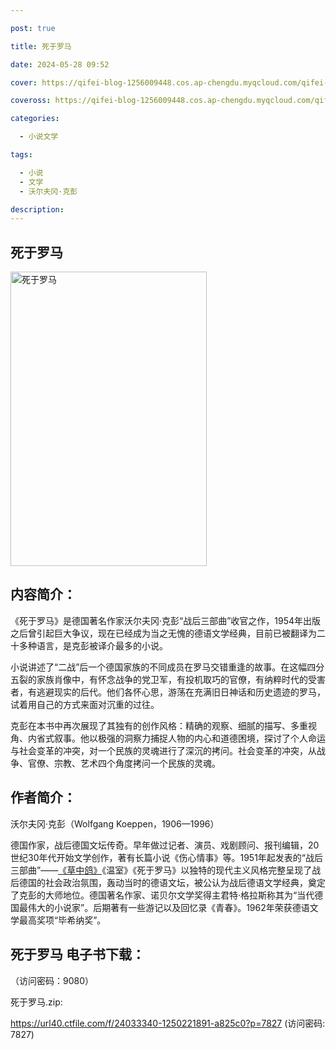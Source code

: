 ```yaml
---

post: true

title: 死于罗马

date: 2024-05-28 09:52

cover: https://qifei-blog-1256009448.cos.ap-chengdu.myqcloud.com/qifei-blog/65f800589f345e8d0330c555.jpg

coveross: https://qifei-blog-1256009448.cos.ap-chengdu.myqcloud.com/qifei-blog/65f800589f345e8d0330c555.jpg

categories:

  - 小说文学

tags:

  - 小说
  - 文学
  - 沃尔夫冈·克彭

description:
---
```


## 死于罗马
<img alt="死于罗马 " class="aligncenter loaded" data-was-processed="true" decoding="async" fetchpriority="high" height="471" src="https://qifei-blog-1256009448.cos.ap-chengdu.myqcloud.com/qifei-blog/65f800589f345e8d0330c555.jpg" style="cursor: zoom-in;" width="314"/>

## 内容简介：

《死于罗马》是德国著名作家沃尔夫冈·克彭“战后三部曲”收官之作，1954年出版之后曾引起巨大争议，现在已经成为当之无愧的德语文学经典，目前已被翻译为二十多种语言，是克彭被译介最多的小说。

小说讲述了“二战”后一个德国家族的不同成员在罗马交错重逢的故事。在这幅四分五裂的家族肖像中，有怀念战争的党卫军，有投机取巧的官僚，有纳粹时代的受害者，有逃避现实的后代。他们各怀心思，游荡在充满旧日神话和历史遗迹的罗马，试着用自己的方式来面对沉重的过往。

克彭在本书中再次展现了其独有的创作风格：精确的观察、细腻的描写、多重视角、内省式叙事。他以极强的洞察力捕捉人物的内心和道德困境，探讨了个人命运与社会变革的冲突，对一个民族的灵魂进行了深沉的拷问。社会变革的冲突，从战争、官僚、宗教、艺术四个角度拷问一个民族的灵魂。

## 作者简介：

沃尔夫冈·克彭（Wolfgang Koeppen，1906—1996）

德国作家，战后德国文坛传奇。早年做过记者、演员、戏剧顾问、报刊编辑，20世纪30年代开始文学创作，著有长篇小说《伤心情事》等。1951年起发表的“战后三部曲”——<a href="https://www.huibooks.com/23368.html">《草中鸽》</a>《温室》《死于罗马》以独特的现代主义风格完整呈现了战后德国的社会政治氛围，轰动当时的德语文坛，被公认为战后德语文学经典，奠定了克彭的大师地位。德国著名作家、诺贝尔文学奖得主君特·格拉斯称其为“当代德国最伟大的小说家”。后期著有一些游记以及回忆录《青春》。1962年荣获德语文学最高奖项“毕希纳奖”。

## 死于罗马 电子书下载：

 （访问密码：9080）

死于罗马.zip: 

https://url40.ctfile.com/f/24033340-1250221891-a825c0?p=7827 (访问密码: 7827)
